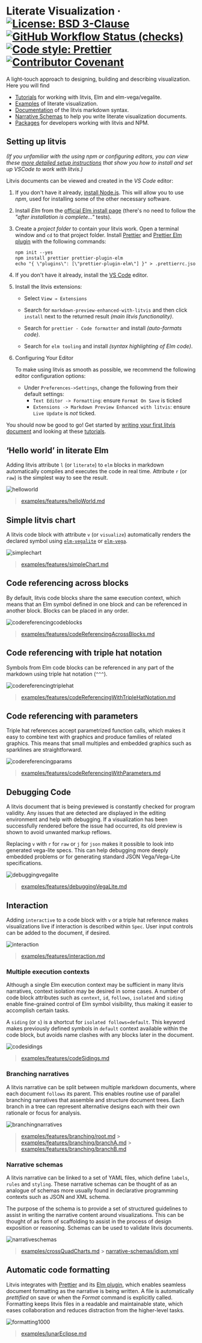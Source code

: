 # Literate Visualization &middot; [![License: BSD 3-Clause](https://img.shields.io/badge/license-BSD_3--Clause-blue.svg)](./LICENSE) [![GitHub Workflow Status (checks)](https://img.shields.io/github/workflow/status/gicentre/litvis/Checks?label=checks)](https://github.com/gicentre/litvis/actions?query=workflow%3AChecks) [![Code style: Prettier](https://img.shields.io/badge/code_style-prettier-ff69b4.svg)](https://prettier.io/) [![Contributor Covenant](https://img.shields.io/badge/Contributor%20Covenant-v1.4%20adopted-ff69b4.svg)](CODE_OF_CONDUCT.md)

A light-touch approach to designing, building and describing visualization. Here you will find

- [Tutorials](documents/tutorials) for working with litvis, Elm and elm-vega/vegalite.
- [Examples](examples) of literate visualization.
- [Documentation](documents) of the litvis markdown syntax.
- [Narrative Schemas](narrative-schemas) to help you write literate visualization documents.
- [Packages](packages) for developers working with litvis and NPM.

## Setting up litvis

_(If you unfamiliar with the using npm or configuring editors, you can view these [more detailed setup instructions](documents/tutorials/introduction/installingLitvis.md) that show you how to install and set up VSCode to work with litvis.)_

Litvis documents can be viewed and created in the _VS Code_ editor:

1.  If you don't have it already, [install Node.js](https://nodejs.org/en). This will allow you to use _npm_, used for installing some of the other necessary software.

1.  Install _Elm_ from the [official Elm install page](https://guide.elm-lang.org/install/elm.html) (there's no need to follow the _"after installation is complete..."_ tests).

1.  Create a _project folder_ to contain your litvis work. Open a terminal window and `cd` to that project folder. Install [Prettier](https://prettier.io/) and [Prettier Elm plugin](https://github.com/gicentre/prettier-plugin-elm) with the following commands:

    ```txt
    npm init --yes
    npm install prettier prettier-plugin-elm
    echo "{ \"plugins\": [\"prettier-plugin-elm\"] }" > .prettierrc.json
    ```

1.  If you don't have it already, install the [VS Code](https://code.visualstudio.com) editor.

1.  Install the litvis extensions:
    - Select `View → Extensions`

    - Search for `markdown-preview-enhanced-with-litvis` and then click `install` next to the returned result _(main litvis functionality)_.

    - Search for `prettier - Code formatter` and install _(auto-formats code)_.

    - Search for `elm tooling` and install _(syntax highlighting of Elm code)_.

1.  Configuring Your Editor

    To make using litvis as smooth as possible, we recommend the following editor configuration options:
    - Under `Preferences->Settings`, change the following from their default settings:
      - `Text Editor -> Formatting`: ensure `Format On Save` is ticked
      - `Extensions -> Markdown Preview Enhanced with litvis`: ensure `Live Update` is _not_ ticked.

You should now be good to go! Get started by [writing your first litvis document](documents/tutorials/introduction/intro1.md) and looking at these [tutorials](documents/tutorials/README.md).

## ‘Hello world’ in literate Elm

Adding litvis attribute `l` (or `literate`) to `elm` blocks in markdown automatically compiles and executes the code in real time. Attribute `r` (or `raw`) is the simplest way to see the result.

![helloworld](https://user-images.githubusercontent.com/1846999/91957582-21bb6900-ecfe-11ea-910f-7c42fa9dc429.gif)

> [examples/features/helloWorld.md](examples/features/helloWorld.md)

## Simple litvis chart

A litvis code block with attribute `v` (or `visualize`) automatically renders the declared symbol using [`elm-vegalite`](https://package.elm-lang.org/packages/gicentre/elm-vegalite/latest) or [`elm-vega`](https://package.elm-lang.org/packages/gicentre/elm-vega/latest/).

![simplechart](https://user-images.githubusercontent.com/1846999/91957636-37309300-ecfe-11ea-844d-03ea877f92cc.gif)

> [examples/features/simpleChart.md](examples/features/simpleChart.md)

## Code referencing across blocks

By default, litvis code blocks share the same execution context, which means that an Elm symbol defined in one block and can be referenced in another block. Blocks can be placed in any order.

![codereferencingcodeblocks](https://user-images.githubusercontent.com/1846999/91957686-44e61880-ecfe-11ea-8c39-e1fc1f599b6d.gif)

> [examples/features/codeReferencingAcrossBlocks.md](examples/features/codeReferencingAcrossBlocks.md)

## Code referencing with triple hat notation

Symbols from Elm code blocks can be referenced in any part of the markdown using triple hat notation (`^^^`).

![codereferencingtriplehat](https://user-images.githubusercontent.com/1846999/91960101-6399de80-ed01-11ea-8e67-b1570bcd5e03.gif)

> [examples/features/codeReferencingWithTripleHatNotation.md](examples/features/codeReferencingWithTripleHatNotation.md)

## Code referencing with parameters

Triple hat references accept parametrized function calls, which makes it easy to combine text with graphics and produce families of related graphics. This means that small multiples and embedded graphics such as sparklines are straightforward.

![codereferencingparams](https://user-images.githubusercontent.com/1846999/91957801-71019980-ecfe-11ea-8a4e-1a65e1a5bfea.gif)

> [examples/features/codeReferencingWithParameters.md](examples/features/codeReferencingWithParameters.md)

## Debugging Code

A litvis document that is being previewed is constantly checked for program validity. Any issues that are detected are displayed in the editing environment and help with debugging. If a visualization has been successfully rendered before the issue had occurred, its old preview is shown to avoid unwanted markup reflows.

Replacing `v` with `r` for `raw` or `j` for `json` makes it possible to look into generated vega-lite specs.
This can help debugging more deeply embedded problems or for generating standard JSON Vega/Vega-Lite specifications.

![debuggingvegalite](https://user-images.githubusercontent.com/1846999/91960996-7e208780-ed02-11ea-96c5-6765db519da3.gif)

> [examples/features/debuggingVegaLite.md](examples/features/debuggingVegaLite.md)

## Interaction

Adding `interactive` to a code block with `v` or a triple hat reference makes visualizations live if interaction is described within `Spec`. User input controls can be added to the document, if desired.

![interaction](https://user-images.githubusercontent.com/1846999/91964258-d35e9800-ed06-11ea-8fac-a1f365d78626.gif)

> [examples/features/interaction.md](examples/features/interaction.md)

### Multiple execution contexts

Although a single Elm execution context may be sufficient in many litvis narratives, context isolation may be desired in some cases. A number of code block attributes such as `context`, `id`, `follows`, `isolated` and `siding` enable fine-grained control of Elm symbol visibility, thus making it easier to accomplish certain tasks.

A `siding` (or `s`) is a shortcut for `isolated follows=default`. This keyword makes previously defined symbols in `default` context available within the code block, but avoids name clashes with any blocks later in the document.

![codesidings](https://user-images.githubusercontent.com/1846999/91977772-0b6fd600-ed1b-11ea-8c88-89fbc0136be8.gif)

> [examples/features/codeSidings.md](examples/features/codeSidings.md)

### Branching narratives

A litvis narrative can be split between multiple markdown documents, where each document `follows` its parent. This enables routine use of parallel branching narratives that assemble and structure document trees. Each branch in a tree can represent alternative designs each with their own rationale or focus for analysis.

![branchingnarratives](https://user-images.githubusercontent.com/1846999/91979139-34916600-ed1d-11ea-98b7-ef316f010130.gif)

> [examples/features/branching/root.md](examples/features/branching/root.md) > [examples/features/branching/branchA.md](examples/features/branching/branchA.md) > [examples/features/branching/branchB.md](examples/features/branching/branchB.md)

### Narrative schemas

A litvis narrative can be linked to a set of YAML files, which define `labels`, `rules` and `styling`.
These narrative schemas can be thought of as an analogue of schemas more usually found in declarative programming contexts such as JSON and XML schema.

The purpose of the schema is to provide a set of structured guidelines to assist in writing the narrative content around visualizations. This can be thought of as form of scaffolding to assist in the process of design exposition or reasoning. Schemas can be used to validate litvis documents.

![narrativeschemas](https://user-images.githubusercontent.com/1846999/91980779-b71b2500-ed1f-11ea-8e88-30ab35c90455.gif)

> [examples/crossQuadCharts.md](examples/crossQuadCharts.md) > [narrative-schemas/idiom.yml](narrative-schemas/idiom.yml)

## Automatic code formatting

Litvis integrates with [Prettier](https://prettier.io/) and its [Elm plugin](https://github.com/gicentre/prettier-plugin-elm), which enables seamless document formatting as the narrative is being written. A file is automatically _prettified_ on save or when the _Format_ command is explicitly called. Formatting keeps litvis files in a readable and maintainable state, which eases collaboration and reduces distraction from the higher-level tasks.

![formatting1000](https://user-images.githubusercontent.com/1846999/91981866-5ab90500-ed21-11ea-9629-ded732008cda.gif)

> [examples/lunarEclipse.md](examples/lunarEclipse.md)
